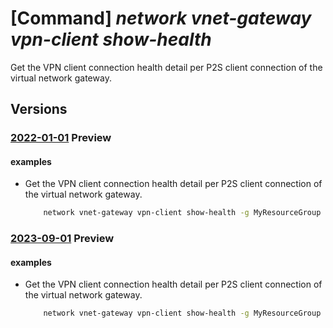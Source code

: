 # [Command] _network vnet-gateway vpn-client show-health_

Get the VPN client connection health detail per P2S client connection of the virtual network gateway.

## Versions

### [2022-01-01](/Resources/mgmt-plane/L3N1YnNjcmlwdGlvbnMve30vcmVzb3VyY2Vncm91cHMve30vcHJvdmlkZXJzL21pY3Jvc29mdC5uZXR3b3JrL3ZpcnR1YWxuZXR3b3JrZ2F0ZXdheXMve30vZ2V0dnBuY2xpZW50Y29ubmVjdGlvbmhlYWx0aA==/2022-01-01.xml) **Preview**

<!-- mgmt-plane /subscriptions/{}/resourcegroups/{}/providers/microsoft.network/virtualnetworkgateways/{}/getvpnclientconnectionhealth 2022-01-01 -->

#### examples

- Get the VPN client connection health detail per P2S client connection of the virtual network gateway.
    ```bash
        network vnet-gateway vpn-client show-health -g MyResourceGroup -n MyVnetGateway
    ```

### [2023-09-01](/Resources/mgmt-plane/L3N1YnNjcmlwdGlvbnMve30vcmVzb3VyY2Vncm91cHMve30vcHJvdmlkZXJzL21pY3Jvc29mdC5uZXR3b3JrL3ZpcnR1YWxuZXR3b3JrZ2F0ZXdheXMve30vZ2V0dnBuY2xpZW50Y29ubmVjdGlvbmhlYWx0aA==/2023-09-01.xml) **Preview**

<!-- mgmt-plane /subscriptions/{}/resourcegroups/{}/providers/microsoft.network/virtualnetworkgateways/{}/getvpnclientconnectionhealth 2023-09-01 -->

#### examples

- Get the VPN client connection health detail per P2S client connection of the virtual network gateway.
    ```bash
        network vnet-gateway vpn-client show-health -g MyResourceGroup -n MyVnetGateway
    ```
